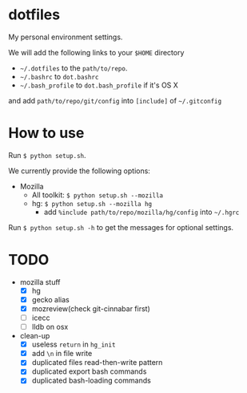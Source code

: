 # dotfiles
My personal environment settings.

We will add the following links to your ```$HOME``` directory
- ```~/.dotfiles``` to the ```path/to/repo```.
- ```~/.bashrc``` to ```dot.bashrc```
- ```~/.bash_profile``` to ```dot.bash_profile``` if it's OS X

and add ```path/to/repo/git/config``` into ```[include]``` of ```~/.gitconfig```

# How to use
Run ```$ python setup.sh```.

We currently provide the following options:
- Mozilla
  - All toolkit: ```$ python setup.sh --mozilla```
  - hg: ```$ python setup.sh --mozilla hg```
    - add ```%include path/to/repo/mozilla/hg/config``` into ```~/.hgrc```

Run ```$ python setup.sh -h``` to get the messages for optional settings.

# TODO
- mozilla stuff
  - [x] hg
  - [x] gecko alias
  - [x] mozreview(check git-cinnabar first)
  - [ ] icecc
  - [ ] lldb on osx

- clean-up
  - [x] useless ```return``` in ```hg_init```
  - [x] add ```\n``` in file write
  - [x] duplicated files read-then-write pattern
  - [x] duplicated export bash commands
  - [x] duplicated bash-loading commands
